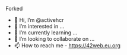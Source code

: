 Forked
- 👋 Hi, I’m @activehcr
- 👀 I’m interested in ...
- 🌱 I’m currently learning ...
- 💞️ I’m looking to collaborate on ...
- 📫 How to reach me - https://42web.eu.org

<!---
activehcr/activehcr is a ✨ special ✨ repository because its `README.md` (this file) appears on your GitHub profile.
You can click the Preview link to take a look at your changes.
--->
